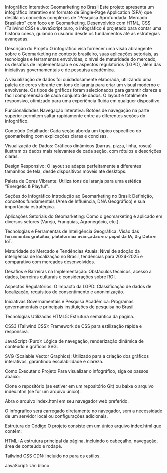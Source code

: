 Infográfico Interativo: Geomarketing no Brasil
Este projeto apresenta um infográfico interativo em formato de Single-Page Application (SPA) que destila os conceitos complexos de "Pesquisa Aprofundada: Mercado Brasileiro" com foco em Geomarketing. Desenvolvido com HTML, CSS (Tailwind CSS) e JavaScript puro, o infográfico é projetado para contar uma história coesa, guiando o usuário desde os fundamentos até as estratégias avançadas.

Descrição do Projeto
O infográfico visa fornecer uma visão abrangente sobre o Geomarketing no contexto brasileiro, suas aplicações setoriais, as tecnologias e ferramentas envolvidas, o nível de maturidade do mercado, os desafios de implementação e os aspectos regulatórios (LGPD), além das iniciativas governamentais e de pesquisa acadêmica.

A visualização de dados foi cuidadosamente elaborada, utilizando uma paleta de cores vibrante em tons de laranja para criar um visual moderno e envolvente. Os tipos de gráficos foram selecionados para garantir clareza e fácil compreensão de cada conjunto de dados. O layout é totalmente responsivo, otimizado para uma experiência fluida em qualquer dispositivo.

Funcionalidades
Navegação Interativa: Botões de navegação na parte superior permitem saltar rapidamente entre as diferentes seções do infográfico.

Conteúdo Detalhado: Cada seção aborda um tópico específico do geomarketing com explicações claras e concisas.

Visualização de Dados: Gráficos dinâmicos (barras, pizza, linha, rosca) ilustram os dados mais relevantes de cada seção, com rótulos e descrições claras.

Design Responsivo: O layout se adapta perfeitamente a diferentes tamanhos de tela, desde dispositivos móveis até desktops.

Paleta de Cores Vibrante: Utiliza tons de laranja para uma estética "Energetic & Playful".

Seções do Infográfico
Introdução ao Geomarketing no Brasil: Definição, conceitos fundamentais (Área de Influência, DNA Geográfico) e sua importância estratégica.

Aplicações Setoriais do Geomarketing: Como o geomarketing é aplicado em diversos setores (Varejo, Franquias, Agronegócio, etc.).

Tecnologias e Ferramentas de Inteligência Geográfica: Visão das ferramentas gratuitas, plataformas avançadas e o papel da IA, Big Data e IoT.

Maturidade do Mercado e Tendências Atuais: Nível de adoção da inteligência de localização no Brasil, tendências para 2024-2025 e comparativo com mercados desenvolvidos.

Desafios e Barreiras na Implementação: Obstáculos técnicos, acesso a dados, barreiras culturais e considerações sobre ROI.

Aspectos Regulatórios: O Impacto da LGPD: Classificação de dados de localização, requisitos de consentimento e anonimização.

Iniciativas Governamentais e Pesquisa Acadêmica: Programas governamentais e principais instituições de pesquisa no Brasil.

Tecnologias Utilizadas
HTML5: Estrutura semântica da página.

CSS3 (Tailwind CSS): Framework de CSS para estilização rápida e responsiva.

JavaScript (Puro): Lógica de navegação, renderização dinâmica de conteúdo e gráficos SVG.

SVG (Scalable Vector Graphics): Utilizado para a criação dos gráficos interativos, garantindo escalabilidade e clareza.

Como Executar o Projeto
Para visualizar o infográfico, siga os passos abaixo:

Clone o repositório (se estiver em um repositório Git) ou baixe o arquivo index.html (se for um arquivo único).

Abra o arquivo index.html em seu navegador web preferido.

O infográfico será carregado diretamente no navegador, sem a necessidade de um servidor local ou configurações adicionais.

Estrutura do Código
O projeto consiste em um único arquivo index.html que contém:

HTML: A estrutura principal da página, incluindo o cabeçalho, navegação, área de conteúdo e rodapé.

Tailwind CSS CDN: Incluído no <head> para os estilos.

JavaScript: Um bloco <script> no final do <body> que contém:

infographicData: Objeto JavaScript com todos os dados textuais e de gráfico para cada seção.

createSVGElement(): Função utilitária para criar elementos SVG.

renderBarChart(), renderPieChart(), renderLineChart(), renderDoughnutChart(): Funções específicas para renderizar cada tipo de gráfico usando SVG.

renderChart(): Função que decide qual tipo de gráfico renderizar.

renderInfographicSections(): Função que injeta o conteúdo e os gráficos de cada seção no DOM.

renderNavigation(): Função que cria e atualiza os botões de navegação.

handleNavClick(): Função que gerencia a navegação entre as seções.

DOMContentLoaded listener: Inicializa a renderização do infográfico e da navegação quando a página é carregada.

Personalização
Você pode personalizar o infográfico editando o arquivo index.html:

Conteúdo: Modifique o objeto infographicData no JavaScript para alterar textos, títulos e descrições.

Dados dos Gráficos: Atualize os arrays data dentro do objeto infographicData para refletir novos valores ou adicionar mais pontos de dados.

Cores: Altere os códigos de cor hexadecimal (#F97316, #EA580C, etc.) no objeto infographicData para ajustar a paleta de cores dos gráficos e do texto. As classes Tailwind CSS no HTML e JavaScript também podem ser ajustadas para mudar o tema geral.

Estilos: Modifique as classes Tailwind CSS diretamente no HTML ou adicione CSS personalizado na tag <style> para ajustes finos de layout e aparência.

Licença
Este projeto é de código aberto e está disponível sob a licença MIT.

Espero que este README seja útil para documentar e compartilhar seu infográfico!
